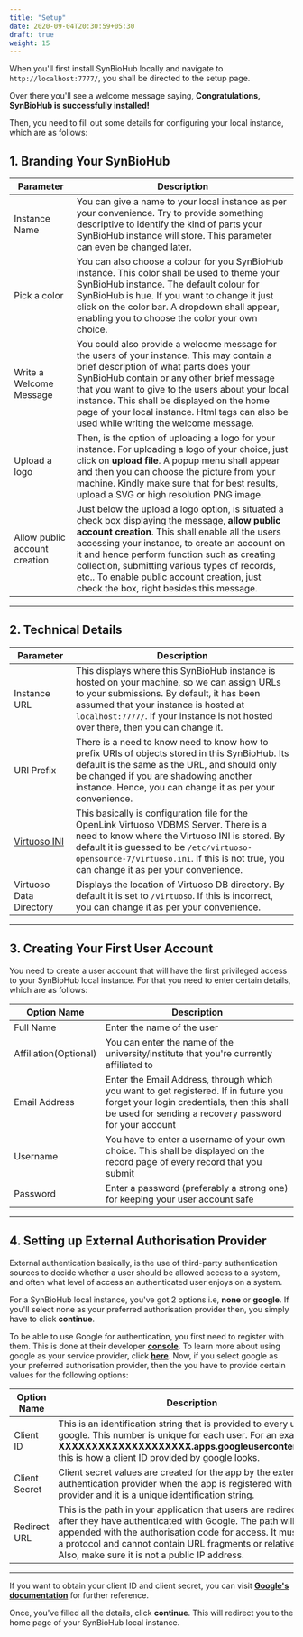 ```yaml
---
title: "Setup"
date: 2020-09-04T20:30:59+05:30
draft: true
weight: 15
---
```


When you'll first install SynBioHub locally and navigate to ```http://localhost:7777/```, you shall be directed to the setup page.

Over there you'll see a welcome message saying, **Congratulations, SynBioHub is successfully installed!**

Then, you need to fill out some details for configuring your local instance, which are as follows:

## 1. Branding Your SynBioHub

| Parameter  | Description  |
|---|---|
| Instance Name | You can give a name to your local instance as per your convenience. Try to provide something descriptive to identify the kind of parts your SynBioHub instance will store. This parameter can even be changed later.    |
| Pick a color  | You can also choose a colour for you SynBioHub instance. This color shall be used to theme your SynBioHub instance. The default colour for SynBioHub is hue. If you want to change it just click on the color bar. A dropdown shall appear, enabling you to choose the color your own choice. |
| Write a Welcome Message |  You could also provide a welcome message for the users of your instance. This may contain a brief description of what parts does your SynBioHub contain or any other brief message that you want to give to the users about your local instance. This shall be displayed on the home page of your local instance. Html tags can also be used while writing the welcome message.|
| Upload a logo| Then, is the option of uploading a logo for your instance. For uploading a logo of your choice, just click on **upload file**. A popup menu shall appear and then you can choose the picture from your machine. Kindly make sure that for best results, upload a SVG or high resolution PNG image.|
| Allow public account creation | Just below the upload a logo option, is situated a check box displaying the message, **allow public account creation**. This shall enable all the users accessing your instance, to create an account on it and hence perform function such as creating collection, submitting various types of records, etc.. To enable public account creation, just check the box, right besides this message.|
---------------------------------------------------

## 2. Technical Details


| Parameter | Description |
|-----------|-------------|
| Instance URL | This displays where this SynBioHub instance is hosted on your machine, so we can assign URLs to your submissions. By default, it has been assumed that your instance is hosted at ```localhost:7777/```. If your instance is not hosted over there, then you can change it.|
| URI Prefix | There is a need to know need to know how to prefix URIs of objects stored in this SynBioHub. Its default is the same as the URL, and should only be changed if you are shadowing another instance. Hence, you can change it as per your convenience. |
| [Virtuoso INI](http://olafhartig.de/brTPF-ODBASE2016/virtuoso.ini) | This basically is configuration file for the OpenLink Virtuoso VDBMS Server. There is a need to know where the Virtuoso INI is stored. By default it is guessed to be ```/etc/virtuoso-opensource-7/virtuoso.ini```. If this is not true, you can change it as per your convenience.|
| Virtuoso Data Directory |  Displays the location of Virtuoso DB directory. By default it is set to ```/virtuoso```. If this is incorrect, you can change it as per your convenience.| 
---------------------------------------------------------------

## 3. Creating Your First User Account

You need to create a user account that will have the first privileged access to your SynBioHub local instance. For that you need to enter certain details, which are as follows:

| Option Name | Description   |
|-------------|----------|
| Full Name   | Enter the name of the user|
| Affiliation(Optional)| You can enter the name of the university/institute that you're currently affiliated to| 
| Email Address| Enter the Email Address, through which you want to get registered. If in future you forget your login credentials, then this shall be used for sending a recovery password for your account| 
| Username | You have to enter a username of your own choice. This shall be displayed on the record page of every record that you submit|
|Password | Enter a password (preferably a strong one) for keeping your user account safe|
---------------------------------------------------------------------------------------------------

## 4. Setting up External Authorisation Provider

External authentication basically, is the use of third-party authentication sources to decide whether a user should be allowed access to a system, and often what level of access an authenticated user enjoys on a system.

For a SynBioHub local instance, you've got 2 options i.e, **none** or **google**. If you'll select none as your preferred authorisation provider then, you simply have to click **continue**. 

To be able to use Google for authentication, you first need to register with them. This is done at their developer **[console](https://console.developers.google.com/)**. To learn more about using google as your service provider, click **[here](https://docs.identityserver.io/en/release/quickstarts/4_external_authentication.html#adding-google-support)**. Now, if you select google as your preferred authorisation provider, then the you have to provide certain values for the following options:

| Option Name         | Description        | 
|---------------------|--------------------|
| Client ID | This is an identification string that is provided to every user by google. This number is unique for each user. For an example: **XXXXXXXXXXXXXXXXXXXX.apps.googleusercontent.com**, this is how a client ID provided by google looks.|
| Client Secret | Client secret values are created for the app by the external authentication provider when the app is registered with the provider and it is a unique identification string. |
| Redirect URL | This is the path in your application that users are redirected to after they have authenticated with Google. The path will be appended with the authorisation code for access. It must have a protocol and cannot contain URL fragments or relative paths. Also, make sure it is not a public IP address.|
-------------------------------------------------------------------------------

If you want to obtain your client ID and client secret, you can visit **[Google's documentation](https://developers.google.com/adwords/api/docs/guides/authentication)** for further reference. 

Once, you've filled all the details, click **continue**. This will redirect you to the home page of your SynBioHub local instance.   






